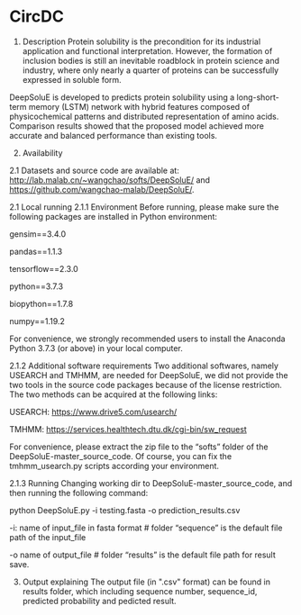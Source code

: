 # CircDC
1. Description
Protein solubility is the precondition for its industrial application and functional interpretation. However, the formation of inclusion bodies is still an inevitable roadblock in protein science and industry, where only nearly a quarter of proteins can be successfully expressed in soluble form.

DeepSoluE is developed to predicts protein solubility using a long-short-term memory (LSTM) network with hybrid features composed of physicochemical patterns and distributed representation of amino acids. Comparison results showed that the proposed model achieved more accurate and balanced performance than existing tools.

2. Availability

2.1 Datasets and source code are available at:
http://lab.malab.cn/~wangchao/softs/DeepSoluE/ and https://github.com/wangchao-malab/DeepSoluE/.

2.1 Local running
2.1.1 Environment
Before running, please make sure the following packages are installed in Python environment:

gensim==3.4.0

pandas==1.1.3

tensorflow==2.3.0

python==3.7.3

biopython==1.7.8

numpy==1.19.2

For convenience, we strongly recommended users to install the Anaconda Python 3.7.3 (or above) in your local computer.

2.1.2 Additional software requirements
Two additional softwares, namely USEARCH and TMHMM, are needed for DeepSoluE, we did not provide the two tools in the source code packages because of the license restriction. The two methods can be acquired at the following links:

USEARCH: https://www.drive5.com/usearch/

TMHMM: https://services.healthtech.dtu.dk/cgi-bin/sw_request

For convenience, please extract the zip file to the “softs” folder of the DeepSoluE-master_source_code. Of course, you can fix the tmhmm_usearch.py scripts according your environment.

2.1.3 Running
Changing working dir to DeepSoluE-master_source_code, and then running the following command:

python DeepSoluE.py -i testing.fasta -o prediction_results.csv

-i: name of input_file in fasta format # folder “sequence” is the default file path of the input_file

-o name of output_file # folder “results” is the default file path for result save.

3. Output explaining
The output file (in ".csv" format) can be found in results folder, which including sequence number, sequence_id, predicted probability and pedicted result.

